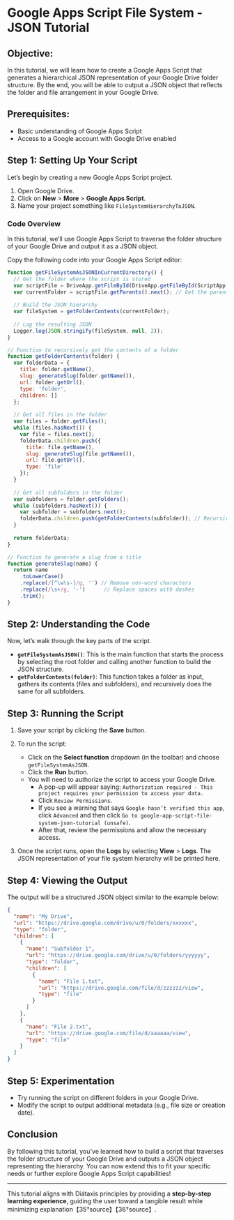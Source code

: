 # Google Apps Script File System - JSON Tutorial

## Objective:
In this tutorial, we will learn how to create a Google Apps Script that generates a hierarchical JSON representation of your Google Drive folder structure. By the end, you will be able to output a JSON object that reflects the folder and file arrangement in your Google Drive.

## Prerequisites:
- Basic understanding of Google Apps Script
- Access to a Google account with Google Drive enabled

## Step 1: Setting Up Your Script
Let’s begin by creating a new Google Apps Script project.

1. Open Google Drive.
2. Click on **New** > **More** > **Google Apps Script**.
3. Name your project something like `FileSystemHierarchyToJSON`.

### Code Overview
In this tutorial, we’ll use Google Apps Script to traverse the folder structure of your Google Drive and output it as a JSON object.

Copy the following code into your Google Apps Script editor:

```javascript
function getFileSystemAsJSONInCurrentDirectory() {
  // Get the folder where the script is stored
  var scriptFile = DriveApp.getFileById(DriveApp.getFileById(ScriptApp.getScriptId()).getId());
  var currentFolder = scriptFile.getParents().next(); // Get the parent folder of the script
  
  // Build the JSON hierarchy
  var fileSystem = getFolderContents(currentFolder);
  
  // Log the resulting JSON
  Logger.log(JSON.stringify(fileSystem, null, 2));
}

// Function to recursively get the contents of a folder
function getFolderContents(folder) {
  var folderData = {
    title: folder.getName(),
    slug: generateSlug(folder.getName()),
    url: folder.getUrl(),
    type: 'folder',
    children: []
  };
  
  // Get all files in the folder
  var files = folder.getFiles();
  while (files.hasNext()) {
    var file = files.next();
    folderData.children.push({
      title: file.getName(),
      slug: generateSlug(file.getName()),
      url: file.getUrl(),
      type: 'file'
    });
  }
  
  // Get all subfolders in the folder
  var subfolders = folder.getFolders();
  while (subfolders.hasNext()) {
    var subfolder = subfolders.next();
    folderData.children.push(getFolderContents(subfolder)); // Recursively get contents
  }
  
  return folderData;
}

// Function to generate a slug from a title
function generateSlug(name) {
  return name
    .toLowerCase()
    .replace(/[^\w\s-]/g, '') // Remove non-word characters
    .replace(/\s+/g, '-')      // Replace spaces with dashes
    .trim();
}
```

## Step 2: Understanding the Code
Now, let’s walk through the key parts of the script.

- **`getFileSystemAsJSON()`**: This is the main function that starts the process by selecting the root folder and calling another function to build the JSON structure.
- **`getFolderContents(folder)`**: This function takes a folder as input, gathers its contents (files and subfolders), and recursively does the same for all subfolders.

## Step 3: Running the Script
1. Save your script by clicking the **Save** button.
2. To run the script:
   - Click on the **Select function** dropdown (in the toolbar) and choose `getFileSystemAsJSON`.
   - Click the **Run** button.
   - You will need to authorize the script to access your Google Drive.
	   - A pop-up will appear saying: `Authorization required - This project requires your permission to access your data.`
	   - Click `Review Permissions`.
	   - If you see a warning that says `Google hasn’t verified this app`, click `Advanced` and then click `Go to google-app-script-file-system-json-tutorial (unsafe)`.
	   - After that, review the permissions and allow the necessary access.

3. Once the script runs, open the **Logs** by selecting **View** > **Logs**. The JSON representation of your file system hierarchy will be printed here.

## Step 4: Viewing the Output
The output will be a structured JSON object similar to the example below:

```json
{
  "name": "My Drive",
  "url": "https://drive.google.com/drive/u/0/folders/xxxxxx",
  "type": "folder",
  "children": [
    {
      "name": "Subfolder 1",
      "url": "https://drive.google.com/drive/u/0/folders/yyyyyy",
      "type": "folder",
      "children": [
        {
          "name": "File 1.txt",
          "url": "https://drive.google.com/file/d/zzzzzz/view",
          "type": "file"
        }
      ]
    },
    {
      "name": "File 2.txt",
      "url": "https://drive.google.com/file/d/aaaaaa/view",
      "type": "file"
    }
  ]
}
```

## Step 5: Experimentation
- Try running the script on different folders in your Google Drive.
- Modify the script to output additional metadata (e.g., file size or creation date).

## Conclusion
By following this tutorial, you’ve learned how to build a script that traverses the folder structure of your Google Drive and outputs a JSON object representing the hierarchy. You can now extend this to fit your specific needs or further explore Google Apps Script capabilities!

---

This tutorial aligns with Diátaxis principles by providing a **step-by-step learning experience**, guiding the user toward a tangible result while minimizing explanation【35†source】【36†source】.